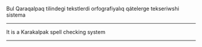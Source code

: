 Bul Qaraqalpaq tilindegi tekstlerdi orfografiyalıq qátelerge tekseriwshi sistema

------------------------------------------

It is a Karakalpak spell checking system

------------------------------------------